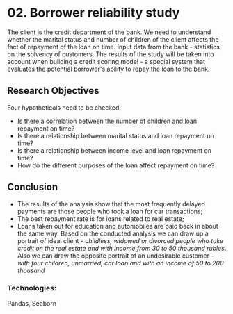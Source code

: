 # 02. Borrower reliability study
The client is the credit department of the bank. We need to understand whether the marital status and number of children of the client affects the fact of repayment of the loan on time. Input data from the bank - statistics on the solvency of customers. The results of the study will be taken into account when building a credit scoring model - a special system that evaluates the potential borrower's ability to repay the loan to the bank.

## Research Objectives

Four hypotheticals need to be checked:

- Is there a correlation between the number of children and loan repayment on time?
- Is there a relationship between marital status and loan repayment on time?
- Is there a relationship between income level and loan repayment on time?
- How do the different purposes of the loan affect repayment on time?

## Conclusion

- The results of the analysis show that the most frequently delayed payments are those people who took a loan for car transactions;
- The best repayment rate is for loans related to real estate;
- Loans taken out for education and automobiles are paid back in about the same way.
Based on the conducted analysis we can draw up a portrait of ideal client - *childless, widowed or divorced people who take credit on the real estate and with income from 30 to 50 thousand rubles*. Also we can draw the opposite portrait of an undesirable customer - *with four children, unmarried, car loan and with an income of 50 to 200 thousand*

### Technologies:
Pandas, Seaborn
